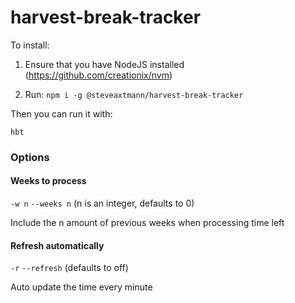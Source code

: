 # harvest-break-tracker

To install:

1. Ensure that you have NodeJS installed (https://github.com/creationix/nvm)

2. Run: ```npm i -g @steveaxtmann/harvest-break-tracker```

Then you can run it with:

```hbt```

### Options

#### Weeks to process

```-w n``` ```--weeks n``` (n is an integer, defaults to 0)

Include the n amount of previous weeks when processing time left

#### Refresh automatically

```-r``` ```--refresh``` (defaults to off)

Auto update the time every minute
